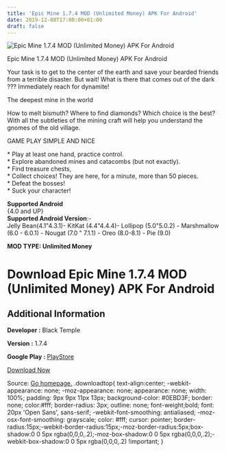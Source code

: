 ```yaml
---
title: 'Epic Mine 1.7.4 MOD (Unlimited Money) APK For Android'
date: 2019-12-08T17:00:00+01:00
draft: false
---
```


![Epic Mine 1.7.4 MOD (Unlimited Money) APK For Android](https://i0.wp.com/apkhome.net/wp-content/uploads/2019/12/Epic-Mine-1.png "Epic Mine 1.7.4 MOD (Unlimited Money) APK For Android")

  

Epic Mine 1.7.4 MOD (Unlimited Money) APK For Android

Your task is to get to the center of the earth and save your bearded friends from a terrible disaster. But wait! What is there that comes out of the dark ??? Immediately reach for dynamite!

The deepest mine in the world

How to melt bismuth? Where to find diamonds? Which choice is the best? With all the subtleties of the mining craft will help you understand the gnomes of the old village.

GAME PLAY SIMPLE AND NICE

\* Play at least one hand, practice control.  
\* Explore abandoned mines and catacombs (but not exactly).  
\* Find treasure chests,  
\* Collect choices! They are here, for a minute, more than 50 pieces.  
\* Defeat the bosses!  
\* Suck your character!

**Supported Android**  
{4.0 and UP}  
**Supported Android Version**:-  
Jelly Bean(4.1"4.3.1)- KitKat (4.4"4.4.4)- Lollipop (5.0"5.0.2) - Marshmallow (6.0 - 6.0.1) - Nougat (7.0 " 7.1.1) - Oreo (8.0-8.1) - Pie (9.0)

**MOD TYPE: Unlimited Money**

Download Epic Mine 1.7.4 MOD (Unlimited Money) APK For Android
==============================================================

Additional Information
----------------------

**Developer :** Black Temple

**Version :** 1.7.4

**Google Play :** [PlayStore](https://play.google.com/store/apps/details?id=ru.blacktemple.epicmine)

  

[Download Now](https://store4app.co/post/epic-mine-1-7-4-mod-unlimited-money-apk-for-android_1575820666)

  
Source: [Go homepage.](https://store4app.co/post/epic-mine-1-7-4-mod-unlimited-money-apk-for-android_1575820666) .downloadtop{ text-align:center; -webkit-appearance: none; -moz-appearance: none; appearance: none; width: 100%; padding: 9px 9px 11px 13px; background-color: #0EBD3F; border: none; color:#fff; border-radius: 3px; outline: none; font-weight;bold; font: 20px 'Open Sans', sans-serif; -webkit-font-smoothing: antialiased; -moz-osx-font-smoothing: grayscale; color: #fff; cursor: pointer; border-radius:15px;-webkit-border-radius:15px;-moz-border-radius:5px;box-shadow:0 0 5px rgba(0,0,0,.2);-moz-box-shadow:0 0 5px rgba(0,0,0,.2);-webkit-box-shadow:0 0 5px rgba(0,0,0,.2) !important; }